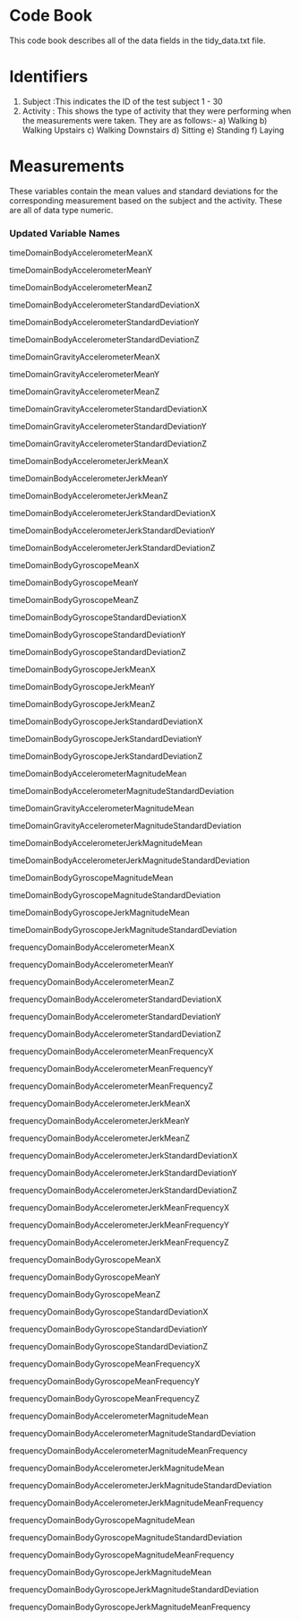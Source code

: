 # Code Book

This code book describes all of the data fields in the tidy_data.txt file.

# Identifiers

 1) Subject :This indicates the ID of the test subject
    1 - 30
 2) Activity : This shows the type of activity that they were performing when the measurements were taken. They are as follows:- 
   a) Walking
   b) Walking Upstairs
   c) Walking Downstairs
   d) Sitting
   e) Standing
   f) Laying

# Measurements

These variables contain the mean values and standard deviations for  the corresponding measurement based on the subject and the activity.  These are all of data type numeric. 




   ### Updated Variable Names

timeDomainBodyAccelerometerMeanX 

timeDomainBodyAccelerometerMeanY 

timeDomainBodyAccelerometerMeanZ 

timeDomainBodyAccelerometerStandardDeviationX 

timeDomainBodyAccelerometerStandardDeviationY

timeDomainBodyAccelerometerStandardDeviationZ

timeDomainGravityAccelerometerMeanX 

timeDomainGravityAccelerometerMeanY 

timeDomainGravityAccelerometerMeanZ 

timeDomainGravityAccelerometerStandardDeviationX 

timeDomainGravityAccelerometerStandardDeviationY 

timeDomainGravityAccelerometerStandardDeviationZ 

timeDomainBodyAccelerometerJerkMeanX 

timeDomainBodyAccelerometerJerkMeanY

timeDomainBodyAccelerometerJerkMeanZ 

timeDomainBodyAccelerometerJerkStandardDeviationX 

timeDomainBodyAccelerometerJerkStandardDeviationY

timeDomainBodyAccelerometerJerkStandardDeviationZ

timeDomainBodyGyroscopeMeanX 

timeDomainBodyGyroscopeMeanY

timeDomainBodyGyroscopeMeanZ 

timeDomainBodyGyroscopeStandardDeviationX 

timeDomainBodyGyroscopeStandardDeviationY

timeDomainBodyGyroscopeStandardDeviationZ 

timeDomainBodyGyroscopeJerkMeanX 

timeDomainBodyGyroscopeJerkMeanY 

timeDomainBodyGyroscopeJerkMeanZ 

timeDomainBodyGyroscopeJerkStandardDeviationX

timeDomainBodyGyroscopeJerkStandardDeviationY

timeDomainBodyGyroscopeJerkStandardDeviationZ 

timeDomainBodyAccelerometerMagnitudeMean

timeDomainBodyAccelerometerMagnitudeStandardDeviation

timeDomainGravityAccelerometerMagnitudeMean

timeDomainGravityAccelerometerMagnitudeStandardDeviation

timeDomainBodyAccelerometerJerkMagnitudeMean

timeDomainBodyAccelerometerJerkMagnitudeStandardDeviation

timeDomainBodyGyroscopeMagnitudeMean 

timeDomainBodyGyroscopeMagnitudeStandardDeviation

timeDomainBodyGyroscopeJerkMagnitudeMean

timeDomainBodyGyroscopeJerkMagnitudeStandardDeviation

frequencyDomainBodyAccelerometerMeanX 

frequencyDomainBodyAccelerometerMeanY 

frequencyDomainBodyAccelerometerMeanZ 

frequencyDomainBodyAccelerometerStandardDeviationX

frequencyDomainBodyAccelerometerStandardDeviationY

frequencyDomainBodyAccelerometerStandardDeviationZ

frequencyDomainBodyAccelerometerMeanFrequencyX 

frequencyDomainBodyAccelerometerMeanFrequencyY

frequencyDomainBodyAccelerometerMeanFrequencyZ

frequencyDomainBodyAccelerometerJerkMeanX

frequencyDomainBodyAccelerometerJerkMeanY 

frequencyDomainBodyAccelerometerJerkMeanZ

frequencyDomainBodyAccelerometerJerkStandardDeviationX

frequencyDomainBodyAccelerometerJerkStandardDeviationY

frequencyDomainBodyAccelerometerJerkStandardDeviationZ

frequencyDomainBodyAccelerometerJerkMeanFrequencyX

frequencyDomainBodyAccelerometerJerkMeanFrequencyY

frequencyDomainBodyAccelerometerJerkMeanFrequencyZ

frequencyDomainBodyGyroscopeMeanX

frequencyDomainBodyGyroscopeMeanY 

frequencyDomainBodyGyroscopeMeanZ 

frequencyDomainBodyGyroscopeStandardDeviationX

frequencyDomainBodyGyroscopeStandardDeviationY

frequencyDomainBodyGyroscopeStandardDeviationZ

frequencyDomainBodyGyroscopeMeanFrequencyX

frequencyDomainBodyGyroscopeMeanFrequencyY

frequencyDomainBodyGyroscopeMeanFrequencyZ

frequencyDomainBodyAccelerometerMagnitudeMean

frequencyDomainBodyAccelerometerMagnitudeStandardDeviation

frequencyDomainBodyAccelerometerMagnitudeMeanFrequency

frequencyDomainBodyAccelerometerJerkMagnitudeMean

frequencyDomainBodyAccelerometerJerkMagnitudeStandardDeviation

frequencyDomainBodyAccelerometerJerkMagnitudeMeanFrequency

frequencyDomainBodyGyroscopeMagnitudeMean

frequencyDomainBodyGyroscopeMagnitudeStandardDeviation

frequencyDomainBodyGyroscopeMagnitudeMeanFrequency

frequencyDomainBodyGyroscopeJerkMagnitudeMean

frequencyDomainBodyGyroscopeJerkMagnitudeStandardDeviation

frequencyDomainBodyGyroscopeJerkMagnitudeMeanFrequency

